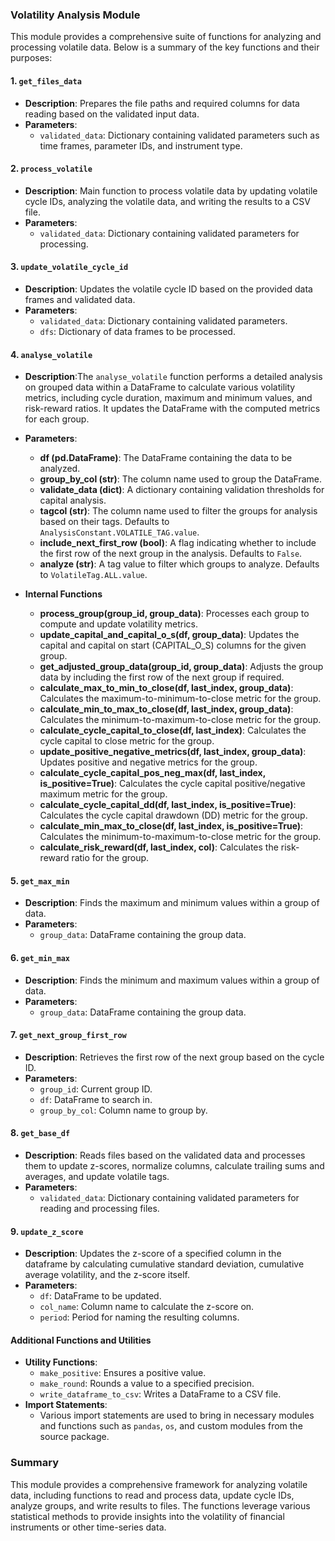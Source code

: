 ### Volatility Analysis Module

This module provides a comprehensive suite of functions for analyzing and processing volatile data. Below is a summary of the key functions and their purposes:

#### 1. `get_files_data`

- **Description**: Prepares the file paths and required columns for data reading based on the validated input data.
- **Parameters**:
  - `validated_data`: Dictionary containing validated parameters such as time frames, parameter IDs, and instrument type.

#### 2. `process_volatile`

- **Description**: Main function to process volatile data by updating volatile cycle IDs, analyzing the volatile data, and writing the results to a CSV file.
- **Parameters**:
  - `validated_data`: Dictionary containing validated parameters for processing.

#### 3. `update_volatile_cycle_id`

- **Description**: Updates the volatile cycle ID based on the provided data frames and validated data.
- **Parameters**:
  - `validated_data`: Dictionary containing validated parameters.
  - `dfs`: Dictionary of data frames to be processed.

#### 4. `analyse_volatile`

- **Description**:The `analyse_volatile` function performs a detailed analysis on grouped data within a DataFrame to calculate various volatility metrics, including cycle duration, maximum and minimum values, and risk-reward ratios. It updates the DataFrame with the computed metrics for each group.

- **Parameters**:

  - **df (pd.DataFrame)**: The DataFrame containing the data to be analyzed.
  - **group_by_col (str)**: The column name used to group the DataFrame.
  - **validate_data (dict)**: A dictionary containing validation thresholds for capital analysis.
  - **tagcol (str)**: The column name used to filter the groups for analysis based on their tags. Defaults to `AnalysisConstant.VOLATILE_TAG.value`.
  - **include_next_first_row (bool)**: A flag indicating whether to include the first row of the next group in the analysis. Defaults to `False`.
  - **analyze (str)**: A tag value to filter which groups to analyze. Defaults to `VolatileTag.ALL.value`.

- **Internal Functions**

  - **process_group(group_id, group_data)**: Processes each group to compute and update volatility metrics.
  - **update_capital_and_capital_o_s(df, group_data)**: Updates the capital and capital on start (CAPITAL_O_S) columns for the given group.
  - **get_adjusted_group_data(group_id, group_data)**: Adjusts the group data by including the first row of the next group if required.
  - **calculate_max_to_min_to_close(df, last_index, group_data)**: Calculates the maximum-to-minimum-to-close metric for the group.
  - **calculate_min_to_max_to_close(df, last_index, group_data)**: Calculates the minimum-to-maximum-to-close metric for the group.
  - **calculate_cycle_capital_to_close(df, last_index)**: Calculates the cycle capital to close metric for the group.
  - **update_positive_negative_metrics(df, last_index, group_data)**: Updates positive and negative metrics for the group.
  - **calculate_cycle_capital_pos_neg_max(df, last_index, is_positive=True)**: Calculates the cycle capital positive/negative maximum metric for the group.
  - **calculate_cycle_capital_dd(df, last_index, is_positive=True)**: Calculates the cycle capital drawdown (DD) metric for the group.
  - **calculate_min_max_to_close(df, last_index, is_positive=True)**: Calculates the minimum-to-maximum-to-close metric for the group.
  - **calculate_risk_reward(df, last_index, col)**: Calculates the risk-reward ratio for the group.

#### 5. `get_max_min`

- **Description**: Finds the maximum and minimum values within a group of data.
- **Parameters**:
  - `group_data`: DataFrame containing the group data.

#### 6. `get_min_max`

- **Description**: Finds the minimum and maximum values within a group of data.
- **Parameters**:
  - `group_data`: DataFrame containing the group data.

#### 7. `get_next_group_first_row`

- **Description**: Retrieves the first row of the next group based on the cycle ID.
- **Parameters**:
  - `group_id`: Current group ID.
  - `df`: DataFrame to search in.
  - `group_by_col`: Column name to group by.

#### 8. `get_base_df`

- **Description**: Reads files based on the validated data and processes them to update z-scores, normalize columns, calculate trailing sums and averages, and update volatile tags.
- **Parameters**:
  - `validated_data`: Dictionary containing validated parameters for reading and processing files.

#### 9. `update_z_score`

- **Description**: Updates the z-score of a specified column in the dataframe by calculating cumulative standard deviation, cumulative average volatility, and the z-score itself.
- **Parameters**:
  - `df`: DataFrame to be updated.
  - `col_name`: Column name to calculate the z-score on.
  - `period`: Period for naming the resulting columns.

#### Additional Functions and Utilities

- **Utility Functions**:
  - `make_positive`: Ensures a positive value.
  - `make_round`: Rounds a value to a specified precision.
  - `write_dataframe_to_csv`: Writes a DataFrame to a CSV file.
- **Import Statements**:
  - Various import statements are used to bring in necessary modules and functions such as `pandas`, `os`, and custom modules from the source package.

### Summary

This module provides a comprehensive framework for analyzing volatile data, including functions to read and process data, update cycle IDs, analyze groups, and write results to files. The functions leverage various statistical methods to provide insights into the volatility of financial instruments or other time-series data.
